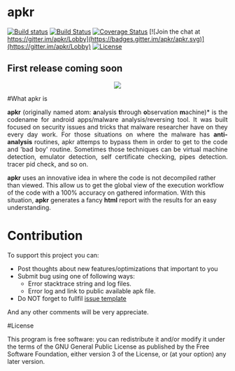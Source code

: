 # apkr
[![Build status](https://ci.appveyor.com/api/projects/status/e1o3djbyvgo7m5u0?svg=true)](https://ci.appveyor.com/project/zerjioang/apkr)
[![Build Status](https://travis-ci.org/apkr/apkr.svg?branch=master)](https://travis-ci.org/apkr/apkr)
[![Coverage Status](https://coveralls.io/repos/github/apkr/apkr/badge.svg?branch=master)](https://coveralls.io/github/apkr/apkr?branch=master)
[![Join the chat at https://gitter.im/apkr/Lobby](https://badges.gitter.im/apkr/apkr.svg)](https://gitter.im/apkr/Lobby)
[![License](http://img.shields.io/:license-gpl3-blue.svg)](https://raw.githubusercontent.com/apkr/apkr/master/LICENSE)

## First release coming soon

<p align="center">
<img src ="https://raw.githubusercontent.com/apkr/apkr/master/banner/report-template.png" />
</p>

#What apkr is
<p align="justify">
<b>apkr</b> (originally named atom: <b>a</b>nalysis <b>t</b>hrough <b>o</b>bservation <b>m</b>achine)* is the codename for android apps/malware analysis/reversing tool. It was built focused on security issues and tricks that malware researcher have on they every day work. For those situations on where the malware has <b>anti-analysis</b> routines, apkr attemps to bypass them in order to get to the code and 'bad boy' routine. Sometimes those techniques can be virtual machine detection, emulator detection, self certificate checking, pipes detection. tracer pid check, and so on.

<b>apkr</b> uses an innovative idea in where the code is not decompiled rather than viewed. This allow us to get the global view of the execution workflow of the code with a 100% accuracy on gathered information. With this situation, <b>apkr</b> generates a fancy <b>html</b> report with the results for an easy understanding.
</p>

# Contribution

To support this project you can:

  - Post thoughts about new features/optimizations that important to you
  - Submit bug using one of following ways:
    * Error stacktrace string and log files.
    * Error log and link to public available apk file.
  - Do NOT forget to fullfil [issue template](https://github.com/apkr/apkr/blob/master/.github/ISSUE_TEMPLATE.md)
  
And any other comments will be very appreciate.

#License

This program is free software: you can redistribute it and/or modify it under the terms of the GNU General Public License as published by the Free Software Foundation, either version 3 of the License, or (at your option) any later version.

